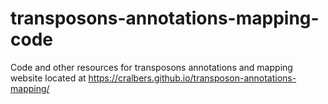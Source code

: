 # transposons-annotations-mapping-code
Code and other resources for transposons annotations and mapping website located at https://cralbers.github.io/transposon-annotations-mapping/
